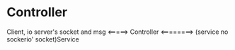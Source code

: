 # Controller

Client, io server's socket and msg <=====> Controller <========> (service no sockerio' socket)Service
